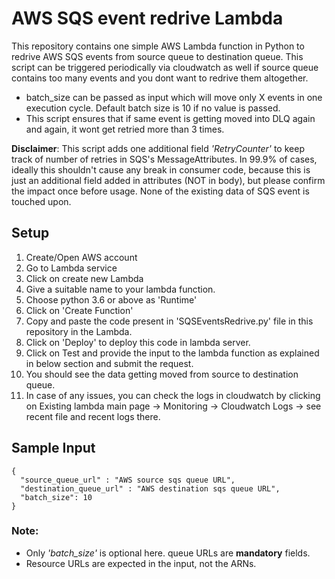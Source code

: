 # AWS SQS event redrive Lambda

This repository contains one simple AWS Lambda function in Python to redrive AWS SQS events from source queue to destination queue. This script can be triggered periodically via cloudwatch as well if source queue contains too many events and you dont want to redrive them  altogether.
* batch_size can be passed as input which will move only X events in one execution cycle. Default batch size is 10 if no value is passed.
* This script ensures that if same event is getting moved into DLQ again and again, it wont get retried more than 3 times.

**Disclaimer**: This script adds one additional field *'RetryCounter'* to keep track of number of retries in SQS's MessageAttributes. In 99.9% of cases, ideally this shouldn't cause any break in consumer code, because this is just an additional field added in attributes (NOT in body), but please confirm the impact once before usage.
None of the existing data of SQS event is touched upon.

## Setup
1. Create/Open AWS account
2. Go to Lambda service
3. Click on create new Lambda
4. Give a suitable name to your lambda function.
5. Choose python 3.6 or above as 'Runtime'
6. Click on 'Create Function'
7. Copy and paste the code present in 'SQSEventsRedrive.py' file in this repository in the Lambda.
8. Click on 'Deploy' to deploy this code in lambda server.
9. Click on Test and provide the input to the lambda function as explained in below section and submit the request.
10. You should see the data getting moved from source to destination queue.
11. In case of any issues, you can check the logs in cloudwatch by clicking on Existing lambda main page -> Monitoring -> Cloudwatch Logs -> see recent file and recent logs there.

## Sample Input
```
{
  "source_queue_url" : "AWS source sqs queue URL",
  "destination_queue_url" : "AWS destination sqs queue URL",
  "batch_size": 10
}
```
### **Note**: 
* Only *'batch_size'* is optional here. queue URLs are **mandatory** fields. 
* Resource URLs are expected in the input, not the ARNs.

